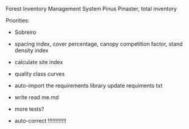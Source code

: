 Forest Inventory Management System
        Pinus Pinaster, total inventory

Priorities:
- Sobreiro
- spacing index, cover percentage, canopy competition factor, stand density index
- calculate site index
- quality class curves

- auto-import the requirements library
update requiments txt
- write read me.md
- more tests?
- auto-correct !!!!!!!!!!!!


